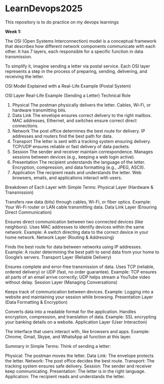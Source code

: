 # LearnDevops2025
This repository is to do practice on my devops learnings

**Week 1:**

The OSI (Open Systems Interconnection) model is a conceptual framework that describes how different network components communicate with each other. It has 7 layers, each responsible for a specific function in data transmission.

To simplify it, imagine sending a letter via postal service. Each OSI layer represents a step in the process of preparing, sending, delivering, and receiving the letter.

OSI Model Explained with a Real-Life Example (Postal System)

OSI Layer	Real-Life Example (Sending a Letter)	Technical Role
1. Physical	The postman physically delivers the letter.	Cables, Wi-Fi, or hardware transmitting bits.
2. Data Link	The envelope ensures correct delivery to the right mailbox.	MAC addresses, Ethernet, and switches ensure correct direct connections.
3. Network	The post office determines the best route for delivery.	IP addresses and routers find the best path for data.
4. Transport	The letter is sent with a tracking system ensuring delivery.	TCP/UDP ensures reliable or fast delivery of data packets.
5. Session	The sender and receiver maintain correspondence.	Manages sessions between devices (e.g., keeping a web login active).
6. Presentation	The recipient understands the language of the letter.	Encryption, compression, and data formatting (e.g., JPEG, ASCII).
7. Application	The recipient reads and understands the letter.	Web browsers, emails, and applications interact with users.

Breakdown of Each Layer with Simple Terms:
Physical Layer (Hardware & Transmission)

Transfers raw data (bits) through cables, Wi-Fi, or fiber optics.
Example: Your Wi-Fi router or LAN cable transmitting data.
Data Link Layer (Ensuring Direct Communication)

Ensures direct communication between two connected devices (like neighbors).
Uses MAC addresses to identify devices within the same network.
Example: A switch directing data to the correct device in your home network.
Network Layer (Routing & Addressing)

Finds the best route for data between networks using IP addresses.
Example: A router determining the best path to send data from your home to Google’s servers.
Transport Layer (Reliable Delivery)

Ensures complete and error-free transmission of data.
Uses TCP (reliable, ordered delivery) or UDP (fast, no order guarantee).
Example: TCP ensures all parts of an email arrive correctly; UDP helps stream a YouTube video without delay.
Session Layer (Managing Conversations)

Keeps track of communication between devices.
Example: Logging into a website and maintaining your session while browsing.
Presentation Layer (Data Formatting & Encryption)

Converts data into a readable format for the application.
Handles encryption, compression, and translation of data.
Example: SSL encrypting your banking details on a website.
Application Layer (User Interaction)

The interface that users interact with, like browsers and apps.
Example: Chrome, Gmail, Skype, and WhatsApp all function at this layer.


Summary in Simple Terms:
Think of sending a letter:

Physical: The postman moves the letter.
Data Link: The envelope protects the letter.
Network: The post office decides the best route.
Transport: The tracking system ensures safe delivery.
Session: The sender and receiver keep communicating.
Presentation: The letter is in the right language.
Application: The recipient reads and understands the letter.
